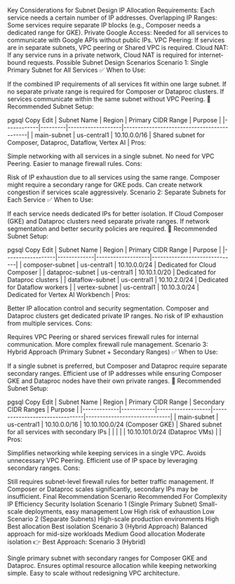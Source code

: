 Key Considerations for Subnet Design
IP Allocation Requirements: Each service needs a certain number of IP addresses.
Overlapping IP Ranges: Some services require separate IP blocks (e.g., Composer needs a dedicated range for GKE).
Private Google Access: Needed for all services to communicate with Google APIs without public IPs.
VPC Peering: If services are in separate subnets, VPC peering or Shared VPC is required.
Cloud NAT: If any service runs in a private network, Cloud NAT is required for internet-bound requests.
Possible Subnet Design Scenarios
Scenario 1: Single Primary Subnet for All Services
✅ When to Use:

If the combined IP requirements of all services fit within one large subnet.
If no separate private range is required for Composer or Dataproc clusters.
If services communicate within the same subnet without VPC Peering.
🔧 Recommended Subnet Setup:

pgsql
Copy
Edit
| Subnet Name | Region   | Primary CIDR Range | Purpose                                    |
|------------|---------|-------------------|--------------------------------------------|
| main-subnet | us-central1 | 10.10.0.0/16       | Shared subnet for Composer, Dataproc, Dataflow, Vertex AI |
Pros:

Simple networking with all services in a single subnet.
No need for VPC Peering.
Easier to manage firewall rules.
Cons:

Risk of IP exhaustion due to all services using the same range.
Composer might require a secondary range for GKE pods.
Can create network congestion if services scale aggressively.
Scenario 2: Separate Subnets for Each Service
✅ When to Use:

If each service needs dedicated IPs for better isolation.
If Cloud Composer (GKE) and Dataproc clusters need separate private ranges.
If network segmentation and better security policies are required.
🔧 Recommended Subnet Setup:

pgsql
Copy
Edit
| Subnet Name       | Region       | Primary CIDR Range | Purpose                      |
|------------------|-------------|-------------------|------------------------------|
| composer-subnet  | us-central1 | 10.10.0.0/24      | Dedicated for Cloud Composer |
| dataproc-subnet  | us-central1 | 10.10.1.0/20      | Dedicated for Dataproc clusters |
| dataflow-subnet  | us-central1 | 10.10.2.0/24      | Dedicated for Dataflow workers |
| vertex-subnet    | us-central1 | 10.10.3.0/24      | Dedicated for Vertex AI Workbench |
Pros:

Better IP allocation control and security segmentation.
Composer and Dataproc clusters get dedicated private IP ranges.
No risk of IP exhaustion from multiple services.
Cons:

Requires VPC Peering or shared services firewall rules for internal communication.
More complex firewall rule management.
Scenario 3: Hybrid Approach (Primary Subnet + Secondary Ranges)
✅ When to Use:

If a single subnet is preferred, but Composer and Dataproc require separate secondary ranges.
Efficient use of IP addresses while ensuring Composer GKE and Dataproc nodes have their own private ranges.
🔧 Recommended Subnet Setup:

pgsql
Copy
Edit
| Subnet Name  | Region      | Primary CIDR Range | Secondary CIDR Ranges          | Purpose                      |
|-------------|------------|-------------------|--------------------------------|------------------------------|
| main-subnet | us-central1 | 10.10.0.0/16      | 10.10.100.0/24 (Composer GKE)  | Shared subnet for all services with secondary IPs |
|             |            |                   | 10.10.101.0/24 (Dataproc VMs)  |                              |
Pros:

Simplifies networking while keeping services in a single VPC.
Avoids unnecessary VPC Peering.
Efficient use of IP space by leveraging secondary ranges.
Cons:

Still requires subnet-level firewall rules for better traffic management.
If Composer or Dataproc scales significantly, secondary IPs may be insufficient.
Final Recommendation
Scenario	Recommended For	Complexity	IP Efficiency	Security Isolation
Scenario 1 (Single Primary Subnet)	Small-scale deployments, easy management	Low	High risk of exhaustion	Low
Scenario 2 (Separate Subnets)	High-scale production environments	High	Best allocation	Best isolation
Scenario 3 (Hybrid Approach)	Balanced approach for mid-size workloads	Medium	Good allocation	Moderate isolation
👉 Best Approach: Scenario 3 (Hybrid)

Single primary subnet with secondary ranges for Composer GKE and Dataproc.
Ensures optimal resource allocation while keeping networking simple.
Easy to scale without redesigning VPC architecture.
